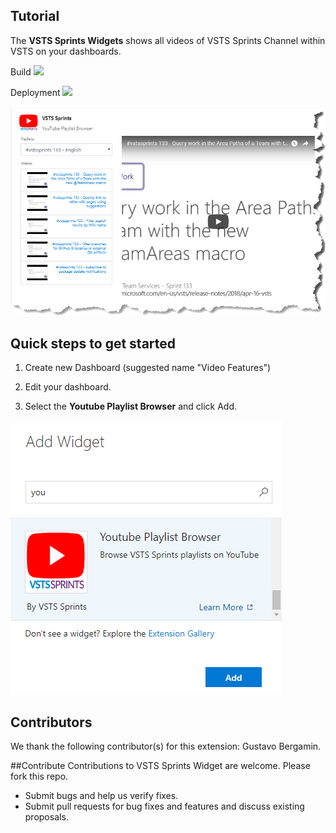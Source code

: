 ## Tutorial

The **VSTS Sprints Widgets** shows all videos of VSTS Sprints Channel within VSTS on your dashboards.

Build ![](https://vstssprints.visualstudio.com/401f8d88-e8be-40d6-8f0c-1d3c371b50e8/_apis/build/status/43)

Deployment ![](https://vstssprints.vsrm.visualstudio.com/_apis/public/Release/badge/401f8d88-e8be-40d6-8f0c-1d3c371b50e8/1/1)

![sample](img/overview_sample.png)

## Quick steps to get started ###

1. Create new Dashboard (suggested name "Video Features")

2. Edit your dashboard.

3. Select the **Youtube Playlist Browser** and click Add.
 
![sample](img/add_widget.png)
 
## Contributors
We thank the following contributor(s) for this extension: Gustavo Bergamin.

##Contribute
Contributions to VSTS Sprints Widget are welcome. Please fork this repo.

- Submit bugs and help us verify fixes.
- Submit pull requests for bug fixes and features and discuss existing proposals.
